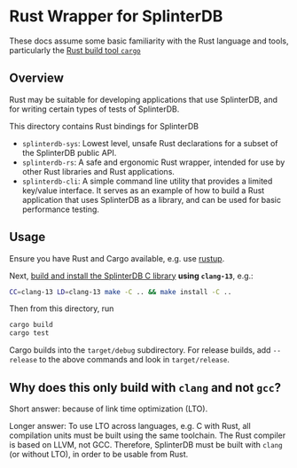 # Rust Wrapper for SplinterDB

These docs assume some basic familiarity with the Rust language and tools, particularly the [Rust build tool `cargo`](https://doc.rust-lang.org/book/ch01-03-hello-cargo.html)

## Overview
Rust may be suitable for developing applications that use SplinterDB, and for writing certain types of tests of SplinterDB.

This directory contains Rust bindings for SplinterDB
- `splinterdb-sys`: Lowest level, unsafe Rust declarations for a subset of the SplinterDB public API.
- `splinterdb-rs`: A safe and ergonomic Rust wrapper, intended for use by other Rust libraries and Rust applications.
- `splinterdb-cli`: A simple command line utility that provides a limited key/value interface.
   It serves as an example of how to build a Rust application that uses SplinterDB as a library, and can be used for basic performance testing.

## Usage
Ensure you have Rust and Cargo available, e.g. use [rustup](https://rustup.rs/).

Next, [build and install the SplinterDB C library](../../docs/build.md) **using `clang-13`**,
e.g.:
```sh
CC=clang-13 LD=clang-13 make -C .. && make install -C ..
```

Then from this directory, run
```sh
cargo build
cargo test
```

Cargo builds into the `target/debug` subdirectory.  For release builds, add `--release` to the above commands and look in `target/release`.


## Why does this only build with `clang` and not `gcc`?
Short answer: because of link time optimization (LTO).

Longer answer:
To use LTO across languages, e.g. C with Rust, all compilation units must be built using the same toolchain.
The Rust compiler is based on LLVM, not GCC.  Therefore, SplinterDB must be built with `clang` (or
without LTO), in order to be usable from Rust.
